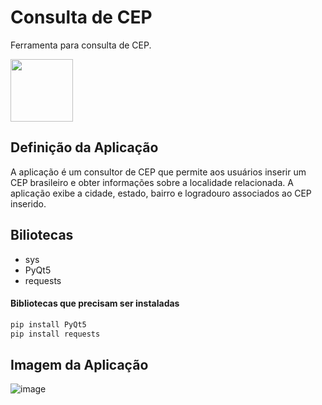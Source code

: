 # Consulta de CEP
Ferramenta para consulta de CEP.

<img src="https://cdn.jsdelivr.net/gh/devicons/devicon/icons/python/python-original.svg" width="100" heigth="100"/>

## Definição da Aplicação
A aplicação é um consultor de CEP que permite aos usuários inserir um CEP brasileiro e obter informações sobre a localidade relacionada. A aplicação exibe a cidade, estado, bairro e logradouro associados ao CEP inserido.

## Biliotecas
<ul>
    <li>sys</li>
    <li>PyQt5</li>
    <li>requests</li>
</ul>

#### Bibliotecas que precisam ser instaladas
```bash
pip install PyQt5
pip install requests
```
## Imagem da Aplicação
![image](https://user-images.githubusercontent.com/101942554/230518221-102d0248-d21a-46f0-93b2-c2f48c9d32ad.png)

